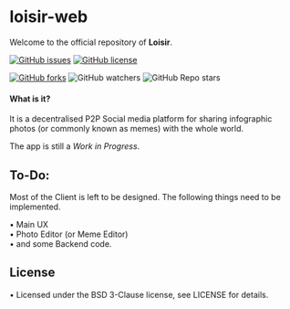 # loisir-web

Welcome to the official repository of __Loisir__.

[![GitHub issues](https://img.shields.io/github/issues/loisir/loisir-web?style=flat-square)](https://github.com/loisir/loisir-web/issues)
[![GitHub license](https://img.shields.io/github/license/Loisir/loisir-web?style=flat-square)](https://github.com/Loisir/loisir-web)

[![GitHub forks](https://img.shields.io/github/forks/Loisir/loisir-web?style=flat-square)](https://github.com/Loisir/loisir-web/network/members)
![GitHub watchers](https://img.shields.io/github/watchers/Loisir/loisir-web?style=flat-square)
![GitHub Repo stars](https://img.shields.io/github/stars/Loisir/loisir-web?style=flat-square)

#### What is it?

It is a decentralised P2P Social media platform for sharing infographic photos (or commonly known as memes) with the whole world.

The app is still a *Work in Progress*.

## To-Do:

Most of the Client is left to be designed. The following things need to be implemented.

• Main UX<br>
• Photo Editor (or Meme Editor)<br>
• and some Backend code.<br>

## License

• Licensed under the BSD 3-Clause license, see LICENSE for details.
